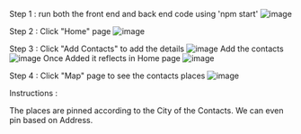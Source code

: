 Step 1 : run both the front end and back end code using 'npm start'
![image](https://user-images.githubusercontent.com/130949466/232368674-4e49b979-0c7e-499f-a862-a4e0ccf75498.png)

Step 2 : Click "Home" page
![image](https://user-images.githubusercontent.com/130949466/232368754-2517ae7e-db3a-4921-8aa5-bef9f51ab96b.png)

Step 3 : 
Click "Add Contacts" to add the details
![image](https://user-images.githubusercontent.com/130949466/232368824-0f274362-7814-45c8-89c9-2097eae6fa89.png)
Add the contacts
![image](https://user-images.githubusercontent.com/130949466/232368975-901f6fe3-69e1-4203-9d4a-1d54f0789d06.png)
Once Added it reflects in Home page
![image](https://user-images.githubusercontent.com/130949466/232369218-6e5bf313-563e-413e-b5b1-2220c5e16cb8.png)

Step 4 : Click "Map" page to see the contacts places
![image](https://user-images.githubusercontent.com/130949466/232369482-e159f461-00e3-4d52-a85b-d13d519f58e9.png)

Instructions : 

The places are pinned according to the City of the Contacts.
We can even pin based on Address.



